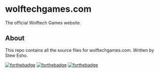 # wolftechgames.com
The official Wolftech Games website.

## About

This repo contains all the source files for wolftechgames.com. Written by Stew Esho.

[![forthebadge](http://forthebadge.com/images/badges/uses-css.svg)](http://forthebadge.com)
[![forthebadge](http://forthebadge.com/images/badges/uses-html.svg)](http://forthebadge.com)
[![forthebadge](http://forthebadge.com/images/badges/fuck-it-ship-it.svg)](http://forthebadge.com)
